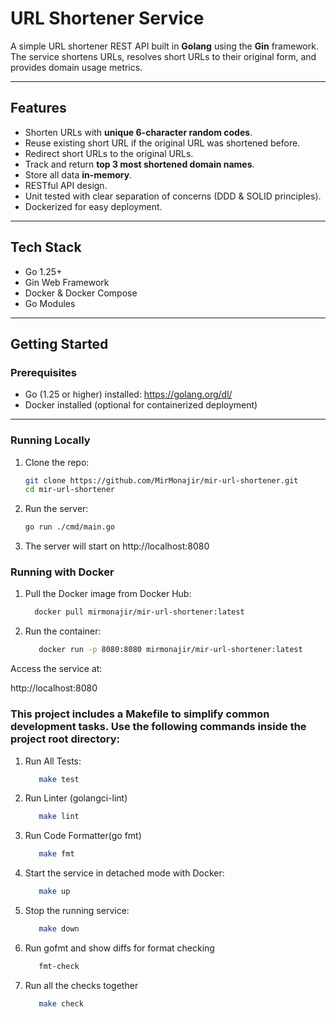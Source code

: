 # URL Shortener Service

A simple URL shortener REST API built in **Golang** using the **Gin** framework.  
The service shortens URLs, resolves short URLs to their original form, and provides domain usage metrics.

---

## Features

- Shorten URLs with **unique 6-character random codes**.
- Reuse existing short URL if the original URL was shortened before.
- Redirect short URLs to the original URLs.
- Track and return **top 3 most shortened domain names**.
- Store all data **in-memory**.
- RESTful API design.
- Unit tested with clear separation of concerns (DDD & SOLID principles).
- Dockerized for easy deployment.

---

## Tech Stack

- Go 1.25+
- Gin Web Framework
- Docker & Docker Compose
- Go Modules

---

## Getting Started

### Prerequisites

- Go (1.25 or higher) installed: https://golang.org/dl/
- Docker installed (optional for containerized deployment)

---

### Running Locally

1. Clone the repo:

   ```bash
   git clone https://github.com/MirMonajir/mir-url-shortener.git
   cd mir-url-shortener

2. Run the server:
   ```bash
   go run ./cmd/main.go

3. The server will start on http://localhost:8080


### Running with Docker

1. Pull the Docker image from Docker Hub:

   ```bash 
     docker pull mirmonajir/mir-url-shortener:latest


2. Run the container:

   ```bash 
      docker run -p 8080:8080 mirmonajir/mir-url-shortener:latest


Access the service at:

http://localhost:8080


### This project includes a Makefile to simplify common development tasks. Use the following commands inside the project root directory:

1. Run All Tests:
   ```bash 
      make test

2. Run Linter (golangci-lint)
   ```bash
      make lint

3. Run Code Formatter(go fmt)
   ```bash
      make fmt

4. Start the service in detached mode with Docker:
   ```bash
      make up

5. Stop the running service:
   ```bash
      make down

6. Run gofmt and show diffs for format checking
   ```bash 
      fmt-check

7. Run all the checks together
   ```bash
      make check      

   
